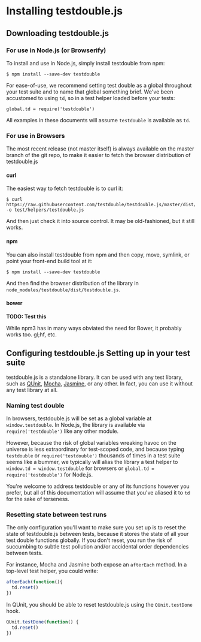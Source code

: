 # Installing testdouble.js

## Downloading testdouble.js

### For use in Node.js (or Browserify)

To install and use in Node.js, simply install testdouble from npm:

```
$ npm install --save-dev testdouble
```

For ease-of-use, we recommend setting test double as a global throughout your
test suite and to name that global something brief. We've been accustomed to
using `td`, so in a test helper loaded before your tests:

```
global.td = require('testdouble')
```

All examples in these documents will assume `testdouble` is available as `td`.

### For use in Browsers

The most recent release (not master itself) is always available on the master
branch of the git repo, to make it easier to fetch the browser distribution of
testdouble.js

#### curl

The easiest way to fetch testdouble is to curl it:

```
$ curl https://raw.githubusercontent.com/testdouble/testdouble.js/master/dist/testdouble.js -o test/helpers/testdouble.js
```

And then just check it into source control. It may be old-fashioned, but it
still works.

#### npm

You can also install testdouble from npm and then copy, move, symlink, or point
your front-end build tool at it:

```
$ npm install --save-dev testdouble
```

And then find the browser distribution of the library in
`node_modules/testdouble/dist/testdouble.js`.

#### bower

**TODO: Test this**

While npm3 has in many ways obviated the need for Bower, it probably works too.
gl;hf, etc.

## Configuring testdouble.js Setting up in your test suite

testdouble.js is a standalone library. It can be used with any test library,
such as [QUnit](http://qunitjs.com), [Mocha](https://mochajs.org),
[Jasmine](http://jasmine.github.io), or any other. In fact, you can use it
without any test library at all.

### Naming test double

In browsers, testdouble.js will be set as a global variable at `window.testdouble`.
In Node.js, the library is available via `require('testdouble')` like any other
module.

However, because the risk of global variables wreaking havoc on the universe is
less extraordinary for test-scoped code, and because typing `testdouble` or
`require('testdouble')` thousands of times in a test suite seems like a bummer,
we typically will alias the library a test helper to
`window.td = window.testdouble` for browsers or
`global.td = require('testdouble')` for Node.js.

You're welcome to address testdouble or any of its functions however you prefer,
but all of this documentation will assume that you've aliased it to `td` for the
sake of terseness.

### Resetting state between test runs

The only configuration you'll want to make sure you set up is to reset the state of
testdouble.js between tests, because it stores the state of all your test double
functions globally. If you don't reset, you run the risk of succumbing to subtle
test pollution and/or accidental order dependencies between tests.

For instance, Mocha and Jasmine both expose an `afterEach` method. In a top-level
test helper, you could write:

``` javascript
afterEach(function(){
  td.reset()
})
```

In QUnit, you should be able to reset testdouble.js using the `QUnit.testDone`
hook.

``` javascript
QUnit.testDone(function() {
  td.reset()
})
```
